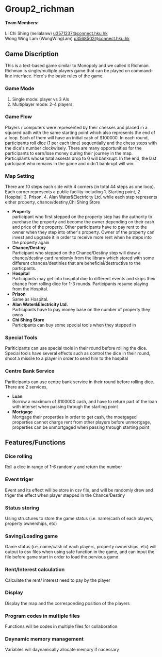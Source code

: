 # Group2_richman
#### Team Members:
Li Chi Shing (nelialanw) u3571237@connect.hku.hk<br>
Wong Wing Lam (WongWingLam) u3568502@connect.hku.hk
## Game Discription
This is a text-based game similar to Monopoly and we called it Richman.
Richman is single/multiple players game that can be played on command-line interface.
Here's the basic rules of the game.
### Game Mode
1. Single mode: player vs 3 AIs
2. Multiplayer mode: 2-4 players 
### Game Flow
Players / computers were represented by their chesses and placed in a squared path with the same starting point which also represents the end of a loop. Each of them will have an initial cash of $100000. In each round, participants roll dice (1 per each time) sequentially and the chess steps with the dice's number clockwisely. There are many opportunities for the participants to earn/lose money during their journey in the map. Participlants whose total assests drop to 0 will bankrupt. In the end, the last partcipant who remains in the game and didn't bankrupt will win. 
### Map Setting
There are 10 steps each side with 4 corners (in total 44 steps as one loop). Each corner represents a public facility including 1. Starting point, 2. Hospital, 3. Prison, 4. Alan Water&Electricity Ltd. while each step represents either property, chance/destiny,Chi Shing Store<br>
* **Property**
<br>participant who first stepped on the property step has the authority to purchase the property and become the owner depending on their cash and price of the property. Other participants have to pay rent to the owner when they step into other's property. Owner of the property can invest and upgrade it in order to receive more rent when he steps into the property again
* **Chance/Destiny** 
<br>Participant who stepped on the Chance/Destiny step will draw a chance/destiny card randomly from the library which stored with some different chances/destinies that are beneficial/destructive to the particpants. 
* **Hospital**
<br>Participants may get into hospital due to different events and skips their chance from rolling dice for 1-3 rounds. Participants resume playing from the Hospital.
* **Prison**
<br>Same as Hospital.
* **Alan Water&Electricity Ltd.**
<br>Participants have to pay money base on the number of property they owns
* **Chi Shing Store**
<br>Participants can buy some special tools when they stepped in
### Special Tools
Pariticipants can use special tools in their round before rolling the dice. Special tools have several effects such as control the dice in their round, shoot a missile to a player in order to send him to the hospital
### Centre Bank Service
Pariticipants can use centre bank service in their round before rolling dice. There are 2 services,
* **Loan**
<br>Borrow a maximum of $100000 cash, and have to return part of the loan with interset when passing through the starting point
* **Mortgage**
<br>Mortgage their properties in order to get cash, the moetgaged properties cannot charge rent from other players before unmortgage, properties can be unmortgaged when passing through starting point
## Features/Functions
### Dice rolling
Roll a dice in range of 1-6 randomly and return the number
### Event triger
Event and its effect will be store in csv file, and will be randomly drew and triger the effect when player stepped in the Chance/Destiny 
### Status storing
Using structures to store the game status (i.e. name/cash of each players, property ownerships, etc)
### Saving/Loading game
Game status (i.e. name/cash of each players, property ownerships, etc) will outout to csv files when using safe function in the game, and can input the file before game start in order to load the pervious game
### Rent/Interest calculation
Calculate the rent/ interest need to pay by the player
### Display
Display the map and the corresponding position of the players
### Program codes in multiple files
Functions will be codes in multiple files for collaboration
### Daynamic memory management
Variables will daynamically allocate memory if nacessary 
